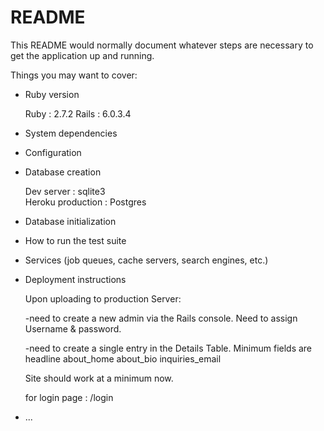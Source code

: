 # README

This README would normally document whatever steps are necessary to get the
application up and running.

Things you may want to cover:

* Ruby version

    Ruby : 2.7.2
    Rails : 6.0.3.4

* System dependencies

* Configuration

* Database creation

    Dev server :            sqlite3  
    Heroku production :     Postgres

* Database initialization

* How to run the test suite

* Services (job queues, cache servers, search engines, etc.)

* Deployment instructions

    Upon uploading to production Server:

    -need to create a new admin via the Rails console. Need to assign Username & password.

    -need to create a single entry in the Details Table. Minimum fields are 
        headline
        about_home
        about_bio
        inquiries_email

    Site should work at a minimum now.

    for login page : /login

* ...
